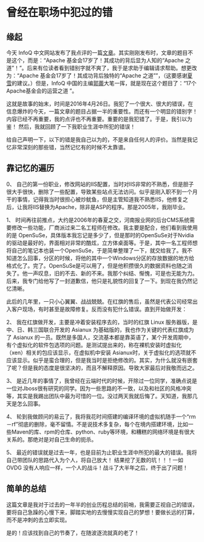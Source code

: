 # 曾经在职场中犯过的错

## 缘起

今天 InfoQ 中文网站发布了我点评的一篇[文章](http://www.infoq.com/cn/articles/apache-foundation-the-success-of-apache)。其实刚刚发布时，文章的题目不是这个，而是：“Apache 基金会17岁了！其成功的背后显为人知的“Apache 之道”！”。后来有位读者看到错别字就不爽了，我于是求助于编辑请求帮助。想更改为：“Apache 基金会17岁了！其成功背后独特的“Apache 之道””，（这要感谢[夏雪](http://www.infoq.com/cn/author/%E5%A4%8F%E9%9B%AA)的建议。）但是，InfoQ 中国的主编[郭蕾](http://www.infoq.com/cn/author/%E9%83%AD%E8%95%BE)大笔一挥，就是现在这个题目了：“17个Apache基金会的运营之道 ”。

这就是故事的始末，时间是2016年4月26日。我犯了一个很大、很大的错误，在信息爆炸的今天，一篇文章的题目占据一半的重要性。而还有一个明显的错别字！内容已经不再重要，我的点评也不再重要。重要的是我犯错了。于是，我引以为鉴！ 然后，我就回顾了一下我职业生涯中所犯的错误！

给自己声明一下，以下的错是我自己以为的，不是来自任何人的评价。当然是我记忆非常深刻的那些错，当然记忆有的时候不太靠谱。

## 靠记忆的遍历

0、 自己的第一份职业，修改网站的IIS配置，当时对IIS非常的不熟悉，但是胆子很大手很快，删除了一些配置，导致某些站点无法访问。似乎是刚入职不到一个月干的事情，记得我当时很担心被炒鱿鱼，但是主管知道我不熟悉IIS，他修复之后，让我将IIS替换为Apache，除非是ASP的程序。那是2005年，我刚毕业。

1、 时间再往前推点，大约是2006年的春夏之交，河南报业网的后台CMS系统需要修改一些功能，厂商派过来二名工程师在修改。我主要是配合，他们看到我使用的是 OpenSuSe，具体版本我忘记是多少了，但是那时的OpenSuSe对于Nvidia的驱动是最好的，界面相对非常的酷炫，立方体桌面等。于是，其中一名工程师想将自己的笔记本也装一个OpenSuSe，于是简单整理了一下，就交给我了。我不知道怎么回事，分区的时候，将他的其中一个Windows分区的存放数据的地方给格式化了。完了。OpenSuSe是可以用了，但是他积攒很久的数据资料也随之消失了。他一声叹息，旧的不去、新的不来。我那个纠结、惭愧，可是也无能为力。后来，我专门给他写了一封道歉信，他只是礼貌性的回复了一下。到现在我仍然记忆清晰。

此后的几年里，一只小心翼翼、战战兢兢。在红旗的售后，虽然是代表公司经常出入客户现场，有时甚至是故障修复。反而没有犯什么错误。直到开始做开发：

2、 我在红旗做开发，主要是冲着安装程序去的，当时的红旗 Linux 服务器版，是中、日、韩三国联合开发的 Asianux 为基础版的，我也作为关键的代表红旗成为了 Asianux 的一员。既然是多国人，交流基本都是靠英语了，某个开发周期中，有个虚拟化的软件包选项的问题。是测试提出来的，称在裸机安装时虚拟化（xen）相关的包应该显示，在虚拟机中安装 Asianux时，关于虚拟化的选项就不应该显示。似乎是蛮合理的，但是我当时是拒绝修改的。其实，为什么就没有嵌套了呢？但是我的态度是很坚决的，而且不解释原因。导致大家最后对我敬而远之。

3、 是近几年的事情了，我曾经在云端时代的时候，开除过一位同学，准确点说是一位对Jboss很有研究的同学。因为一些思路的不一致，以及和社区的风格冲突等，其实是我踢出团队中最为可惜的一位。没过两天我就后悔了。天知道，我那几天是怎么回事。

4、 轮到我做顾问的易云了，我将我花时间搭建的编译环境的虚拟机随手一个“rm －rf”彻底的删除，毫不留情。不是说技术多复杂，每个在境内搭建环境，比如一些Maven的库、rpm的仓库、python、ruby等环境，和糟糕的网络环境是有很大关系的。那绝对是对自己生命的扼杀。

5、 最近的错误就是过去一年，也是目前为止职业生涯中所犯的最大的错误。我将自己带团队的思路代入为个人，将自己放大！ 结果挖了无数的坑！！！一如 OVDG 没有人响应一样，一个人的战斗！战斗了大半年之后，终于出了问题！


## 简单的总结

这篇文章是我对于过去的一年半的创业历程总结的前哨，我需要正视自己的错误，要将自己急躁的心慢下来，脚踏实地的去慢慢实现自己的梦想！要做长远的打算，而不是冲刺的去立即实现。

是的！应该找到自己的节奏了，在随波逐流就真的老了！
